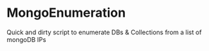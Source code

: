 # MongoEnumeration
Quick and dirty script to enumerate DBs &amp; Collections from a list of mongoDB IPs
